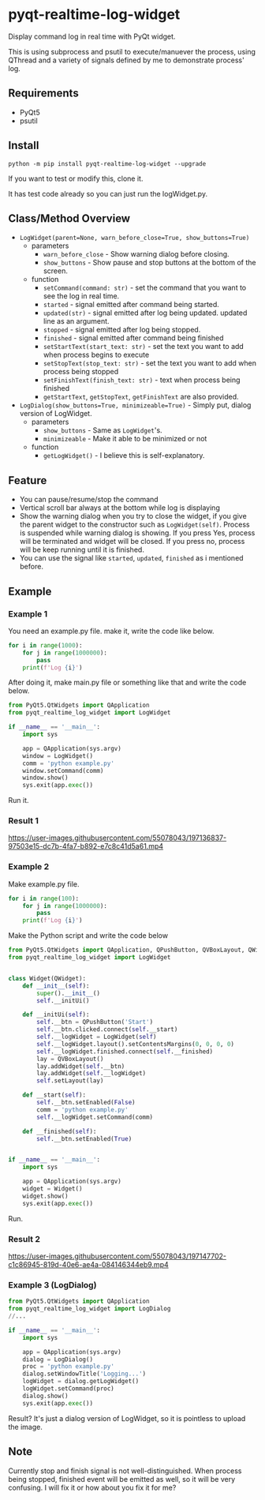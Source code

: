 # pyqt-realtime-log-widget
Display command log in real time with PyQt widget.

This is using subprocess and psutil to execute/manuever the process, using QThread and a variety of signals defined by me to demonstrate process' log.

## Requirements
* PyQt5
* psutil

## Install
`python -m pip install pyqt-realtime-log-widget --upgrade`

If you want to test or modify this, clone it.

It has test code already so you can just run the logWidget.py.

## Class/Method Overview
* `LogWidget(parent=None, warn_before_close=True, show_buttons=True)`
   * parameters
      * `warn_before_close` - Show warning dialog before closing.
      * `show_buttons` - Show pause and stop buttons at the bottom of the screen.
   * function
       * `setCommand(command: str)` - set the command that you want to see the log in real time.
       * `started` - signal emitted after command being started.
       * `updated(str)` - signal emitted after log being updated. updated line as an argument.
       * `stopped` - signal emitted after log being stopped.
       * `finished` - signal emitted after command being finished
       * `setStartText(start_text: str)` - set the text you want to add when process begins to execute
       * `setStopText(stop_text: str)` - set the text you want to add when process being stopped
       * `setFinishText(finish_text: str)` - text when process being finished
       * `getStartText`, `getStopText`, `getFinishText` are also provided.
* `LogDialog(show_buttons=True, minimizeable=True)` - Simply put, dialog version of LogWidget.
   * parameters
      * `show_buttons` - Same as `LogWidget`'s.
      * `minimizeable` - Make it able to be minimized or not  
   * function 
      * `getLogWidget()` - I believe this is self-explanatory.
## Feature
* You can pause/resume/stop the command
* Vertical scroll bar always at the bottom while log is displaying
* Show the warning dialog when you try to close the widget, if you give the parent widget to the constructor such as `LogWidget(self)`. Process is suspended while warning dialog is showing. If you press Yes, process will be terminated and widget will be closed. If you press no, process will be keep running until it is finished.
* You can use the signal like `started`, `updated`, `finished` as i mentioned before.

## Example
### Example 1
You need an example.py file. make it, write the code like below.

```python
for i in range(1000):
    for j in range(1000000):
        pass
    print(f'Log {i}')
```

After doing it, make main.py file or something like that and write the code below. 

```python
from PyQt5.QtWidgets import QApplication
from pyqt_realtime_log_widget import LogWidget

if __name__ == '__main__':
    import sys

    app = QApplication(sys.argv)
    window = LogWidget()
    comm = 'python example.py'
    window.setCommand(comm)
    window.show()
    sys.exit(app.exec())
```

Run it.

### Result 1

https://user-images.githubusercontent.com/55078043/197136837-97503e15-dc7b-4fa7-b892-e7c8c41d5a61.mp4

### Example 2
Make example.py file.
```python
for i in range(100):
    for j in range(1000000):
        pass
    print(f'Log {i}')
```

Make the Python script and write the code below
```python
from PyQt5.QtWidgets import QApplication, QPushButton, QVBoxLayout, QWidget
from pyqt_realtime_log_widget import LogWidget


class Widget(QWidget):
    def __init__(self):
        super().__init__()
        self.__initUi()

    def __initUi(self):
        self.__btn = QPushButton('Start')
        self.__btn.clicked.connect(self.__start)
        self.__logWidget = LogWidget(self)
        self.__logWidget.layout().setContentsMargins(0, 0, 0, 0)
        self.__logWidget.finished.connect(self.__finished)
        lay = QVBoxLayout()
        lay.addWidget(self.__btn)
        lay.addWidget(self.__logWidget)
        self.setLayout(lay)

    def __start(self):
        self.__btn.setEnabled(False)
        comm = 'python example.py'
        self.__logWidget.setCommand(comm)

    def __finished(self):
        self.__btn.setEnabled(True)


if __name__ == '__main__':
    import sys

    app = QApplication(sys.argv)
    widget = Widget()
    widget.show()
    sys.exit(app.exec())
```

Run.

### Result 2

https://user-images.githubusercontent.com/55078043/197147702-c1c86945-819d-40e6-ae4a-084146344eb9.mp4

### Example 3 (LogDialog)
```python
from PyQt5.QtWidgets import QApplication
from pyqt_realtime_log_widget import LogDialog
//...

if __name__ == '__main__':
    import sys

    app = QApplication(sys.argv)
    dialog = LogDialog()
    proc = 'python example.py'
    dialog.setWindowTitle('Logging...')
    logWidget = dialog.getLogWidget()
    logWidget.setCommand(proc)
    dialog.show()
    sys.exit(app.exec())
```

Result? It's just a dialog version of LogWidget, so it is pointless to upload the image.

## Note
Currently stop and finish signal is not well-distinguished. When process being stopped, finished event will be emitted as well, so it will be very confusing. I will fix it or how about you fix it for me?
